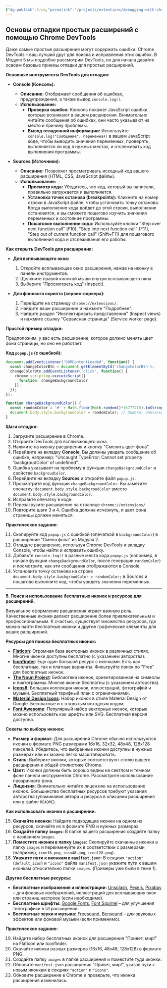 ```yaml
---
{"dg-publish":true,"permalink":"/projects/extentions/debugging-with-chrome-dev-tools/","dgPassFrontmatter":true}
---
```




## Основы отладки простых расширений с помощью Chrome DevTools

Даже самые простые расширения могут содержать ошибки. Chrome DevTools – ваш лучший друг для поиска и исправления этих ошибок. В Модуле 5 мы подробно рассмотрим DevTools, но для начала давайте освоим базовые приемы отладки для простых расширений.

**Основные инструменты DevTools для отладки:**

*   **Console (Консоль):**
    *   **Описание:**  Отображает сообщения об ошибках, предупреждения, а также вывод `console.log()`.
    *   **Использование:**
        *   **Проверка ошибок:**  Консоль покажет JavaScript ошибки, которые возникают в вашем расширении. Внимательно читайте сообщения об ошибках, они часто указывают на место и причину проблемы.
        *   **Вывод отладочной информации:**  Используйте `console.log("Сообщение", переменная)` в вашем JavaScript коде, чтобы выводить значения переменных, проверять, выполняется ли код в нужных местах, и отслеживать ход выполнения программы.

*   **Sources (Источники):**
    *   **Описание:**  Позволяет просматривать исходный код вашего расширения (HTML, CSS, JavaScript файлы).
    *   **Использование:**
        *   **Просмотр кода:**  Убедитесь, что код, который вы написали, правильно загружается и выполняется.
        *   **Установка точек останова (breakpoints):**  Кликните на номер строки в JavaScript файле, чтобы установить точку останова. Когда выполнение кода дойдет до этой строки, выполнение остановится, и вы сможете пошагово изучить значения переменных и состояние программы.
        *   **Пошаговое выполнение кода:**  Используйте кнопки "Step over next function call" (F10), "Step into next function call" (F11), "Step out of current function call" (Shift+F11) для пошагового выполнения кода и отслеживания его работы.

**Как открыть DevTools для расширения:**

*   **Для всплывающего окна:**
    1.  Откройте всплывающее окно расширения, нажав на иконку в панели инструментов.
    2.  Щелкните правой кнопкой мыши внутри всплывающего окна.
    3.  Выберите "Просмотреть код" (Inspect).

*   **Для фонового скрипта (сервис-воркера):**
    1.  Перейдите на страницу `chrome://extensions/`.
    2.  Найдите ваше расширение и нажмите "Подробнее".
    3.  Найдите раздел "Инспектировать представления" (Inspect views) и нажмите ссылку "Сервисная страница" (Service worker page).

**Простой пример отладки:**

Предположим, у вас есть расширение, которое должно менять цвет фона страницы, но оно не работает.

**Код `popup.js` (с ошибкой):**

```javascript
document.addEventListener('DOMContentLoaded', function() {
  const changeColorBtn = document.getElementById('changeColorBtn');
  changeColorBtn.addEventListener('click', function() {
    chrome.scripting.executeScript({
      function: changeBackgroundColor
    });
  });
});

function changeBackgroundColor() {
  const randomColor = '#' + Math.floor(Math.random()*16777215).toString(16);
  document.body.style.backgroudColor = randomColor; // Ошибка: опечатка в "backgroundColor"
}
```

**Шаги отладки:**

1.  Загрузите расширение в Chrome.
2.  Откройте DevTools для всплывающего окна.
3.  Нажмите на иконку расширения и кнопку "Сменить цвет фона".
4.  Перейдите на вкладку **Console**. Вы должны увидеть сообщение об ошибке, например: "Uncaught TypeError: Cannot set property 'backgroudColor' of undefined".
5.  Ошибка указывает на проблему в функции `changeBackgroundColor` и свойстве `backgroudColor`.
6.  Перейдите на вкладку **Sources** и откройте файл `popup.js`.
7.  Просмотрите код функции `changeBackgroundColor`. Вы заметите опечатку: `document.body.style.backgroudColor` вместо `document.body.style.backgroundColor`.
8.  Исправьте опечатку в коде.
9.  Перезагрузите расширение на странице `chrome://extensions/`.
10. Повторите шаги 3 и 4. Ошибка должна исчезнуть, и цвет фона страницы должен меняться.

**Практическое задание:**

11.  Скопируйте код `popup.js` с ошибкой (опечаткой в `backgroundColor`) в расширение "Смена фона" из Модуля 2.
12.  Отладьте расширение, используя Chrome DevTools и вкладку Console, чтобы найти и исправить ошибку.
13.  Добавьте `console.log()` в разные места кода `popup.js` (например, в начале функции `changeBackgroundColor`, после генерации `randomColor`) и посмотрите, как эти сообщения отображаются в Console.
14.  Установите точку останова на строке `document.body.style.backgroudColor = randomColor;` в Sources и пошагово выполните код, чтобы увидеть значения переменных.

---

**5. Поиск и использование бесплатных иконок и ресурсов для расширений.**

Визуальное оформление расширения играет важную роль. Качественные иконки делают расширение более привлекательным и профессиональным. К счастью, существует множество ресурсов, где можно найти бесплатные иконки и другие графические элементы для ваших расширений.

**Ресурсы для поиска бесплатных иконок:**

*   **[Flaticon](https://www.flaticon.com/)**: Огромная база векторных иконок в различных стилях. Многие иконки доступны бесплатно (с указанием авторства).
*   **[Iconfinder](https://www.iconfinder.com/)**: Еще один большой ресурс с иконками. Есть как бесплатные, так и платные варианты. Фильтруйте поиск по "Free" для бесплатных иконок.
*   **[The Noun Project](https://thenounproject.com/)**: Библиотека иконок, ориентированная на символы и пиктограммы. Многие иконки бесплатны (с указанием авторства).
*   **[Icons8](https://icons8.com/)**:  Большая коллекция иконок, иллюстраций, фотографий и музыки. Бесплатный тарифный план с ограничениями.
*   **[Material Design Icons](https://materialdesignicons.com/)**: Набор иконок в стиле Material Design от Google. Бесплатные и с открытым исходным кодом.
*   **[Font Awesome](https://fontawesome.com/)**: Популярный набор векторных иконок, которые можно использовать как шрифты или SVG. Бесплатная версия доступна.

**Советы по выбору иконок:**

*   **Размер и формат:**  Для расширений Chrome обычно используются иконки в формате PNG размерами 16x16, 32x32, 48x48, 128x128 пикселей. Убедитесь, что выбранные иконки доступны в нужных размерах или их можно легко масштабировать.
*   **Стиль:**  Выберите иконки, которые соответствуют стилю вашего расширения и общей стилистике Chrome.
*   **Цвет:**  Иконки должны быть хорошо видны на светлом и темном фоне панели инструментов Chrome. Рассмотрите использование прозрачного фона.
*   **Лицензия:**  Внимательно читайте лицензию на использование иконок. Большинство бесплатных ресурсов требуют указания авторства (упоминания автора и ресурса в описании расширения или в файле `README`).

**Как использовать иконки в расширении:**

15.  **Скачайте иконки:**  Найдите подходящие иконки на одном из ресурсов, скачайте их в формате PNG и нужных размерах.
16.  **Создайте папку `images`:**  В папке вашего расширения создайте папку с названием `images`.
17.  **Поместите иконки в папку `images`:**  Скопируйте скачанные иконки в папку `images` и переименуйте их в соответствии с размерами (например, `icon16.png`, `icon48.png`, `icon128.png`).
18.  **Укажите пути к иконкам в `manifest.json`:**  В секциях `"action"` (`default_icon`) и `"icons"` файла `manifest.json` укажите пути к вашим иконкам относительно папки `images`. (Примеры уже были в теме 1).

**Другие бесплатные ресурсы:**

*   **Бесплатные изображения и иллюстрации:** [Unsplash](https://unsplash.com/), [Pexels](https://www.pexels.com/), [Pixabay](https://pixabay.com/) – для фоновых изображений, иллюстраций для всплывающих окон или страниц настроек (если необходимо).
*   **Бесплатные шрифты:** [Google Fonts](https://fonts.google.com/), [Font Squirrel](https://www.fontsquirrel.com/) – для улучшения типографики в UI расширения.
*   **Бесплатные звуки и музыка:** [Freesound](https://freesound.org/), [Bensound](https://www.bensound.com/) – для звуковых эффектов или фоновой музыки (если применимо).

**Практическое задание:**

19.  Найдите набор бесплатных иконок для расширения "Привет, мир!" на Flaticon или Iconfinder.
20.  Скачайте иконки разных размеров (16x16, 48x48, 128x128) в формате PNG.
21.  Создайте папку `images` в папке расширения и поместите туда иконки.
22.  Обновите `manifest.json` расширения "Привет, мир!", указав пути к новым иконкам в секциях `"action"` и `"icons"`.
23.  Обновите расширение в Chrome и проверьте, что иконка расширения изменилась.
